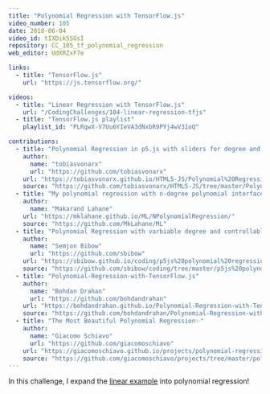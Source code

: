 ```yaml
---
title: "Polynomial Regression with TensorFlow.js"
video_number: 105
date: 2018-06-04
video_id: tIXDik5SGsI
repository: CC_105_tf_polynomial_regression
web_editor: UdXRZxF7e

links:
  - title: "TensorFlow.js"
    url: "https://js.tensorflow.org/"

videos:
  - title: "Linear Regression with TensorFlow.js"
    url: "/CodingChallenges/104-linear-regression-tfjs"
  - title: "TensorFlow.js playlist"
    playlist_id: "PLRqwX-V7Uu6YIeVA3dNxbR9PYj4wV31oQ"

contributions:
  - title: "Polynomial Regression in p5.js with sliders for degree and learning rate"
    author:
      name: "tobiasvonarx"
      url: "https://github.com/tobiasvonarx"
    url: "https://tobiasvonarx.github.io/HTML5-JS/Polynomial%20Regression"
    source: "https://github.com/tobiasvonarx/HTML5-JS/tree/master/Polynomial%20Regression"
  - title: "My polynomial regression with n-degree polynomial interface."
    author:
      name: "Makarand Lahane"
    url: "https://mklahane.github.io/ML/NPolynomialRegression/"
    source: "https://github.com/MkLahane/ML"
  - title: "Polynomial Regression with varbiable degree and controllable learning rate"
    author:
      name: "Semjon Bibow"
      url: "https://github.com/sbibow"
    url: "https://sbibow.github.io/coding/p5js%20polynomial%20regression/"
    source: "https://github.com/sbibow/coding/tree/master/p5js%20polynomial%20regression"
  - title: "Polynomial-Regression-with-TensorFlow.js"
    author:
      name: "Bohdan Drahan"
      url: "https://github.com/bohdandrahan"
    url: "https://bohdandrahan.github.io/Polynomial-Regression-with-TensorFlow.js/index.html"
    source: "https://github.com/bohdandrahan/Polynomial-Regression-with-TensorFlow.js"
  - title: "The Most Beautiful Polynomial Regression✨"
    author:
      name: "Giacomo Schiavo"
      url: "https://github.com/giacomoschiavo"
    url: "https://giacomoschiavo.github.io/projects/polynomial-regression-tf/"
    source: "https://github.com/giacomoschiavo/projects/tree/master/polynomial-regression-tf"
---
```


In this challenge, I expand the [linear example](https://youtu.be/dLp10CFIvxI) into polynomial regression!
